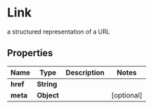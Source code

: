 

# Link

a structured representation of a URL

## Properties

| Name | Type | Description | Notes |
|------------ | ------------- | ------------- | -------------|
|**href** | **String** |  |  |
|**meta** | **Object** |  |  [optional] |



